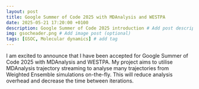 ```yaml
---
layout: post
title: Google Summer of Code 2025 with MDAnalysis and WESTPA
date: 2025-05-21 17:20:00 +0100
description: Google Summer of Code 2025 introduction # Add post description (optional)
img: gsocheader.png # Add image post (optional)
tags: [GSOC, Molecular dynamics] # add tag
---
```

I am excited to announce that I have been accepted for Google Summer of Code 2025 with MDAnalysis and WESTPA. My project aims to utilise MDAnalysis trajectory streaming to analyse many trajectories from Weighted Ensemble simulations on-the-fly. This will reduce analysis overhead and decrease the time between iterations.